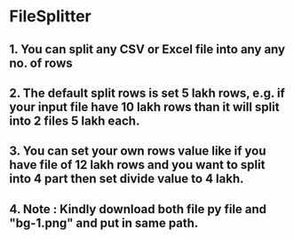 # FileSplitter

## 1. You can split any CSV or Excel file into any any no. of rows
## 2. The default split rows is set 5 lakh rows, e.g. if your input file have 10 lakh rows than it will split into 2 files 5 lakh each.
## 3. You can set your own rows value like if you have file of 12 lakh rows and you want to split into 4 part then set divide value to 4 lakh.
## 4. Note : Kindly download both file py file and "bg-1.png" and put in same path.
